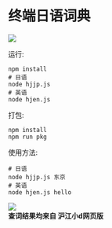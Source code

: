 # 终端日语词典  
[![](https://img.shields.io/github/license/asutorufa/hujiang_japanese_dict.svg)](https://raw.githubusercontent.com/Asutorufa/hujiang_japanese_dict/master/LICENSE)
<!--
[![](https://img.shields.io/github/release/asutorufa/hujiang_japanese_dict.svg)](https://github.com/Asutorufa/hujiang_japanese_dict/releases)
![GitHub top language](https://img.shields.io/github/languages/top/asutorufa/hujiang_japanese_dict.svg)
[![codebeat badge](https://codebeat.co/badges/e1408f62-46ae-43b0-920d-e38128dcfd48)](https://codebeat.co/projects/github-com-asutorufa-hujiang_japanese_dict-master)  
-->

运行:
```shell
npm install
# 日语
node hjjp.js
# 英语
node hjen.js
```
打包:
```shell
npm install
npm run pkg 
```

使用方法:  
```
# 日语
node hjjp.js 东京
# 英语
node hjen.js hello
```

![](https://raw.githubusercontent.com/Asutorufa/hujiang_japanese_dict/node.js/Screenshot_20190813_183940.png)  
**查词结果均来自 沪江小d网页版**
